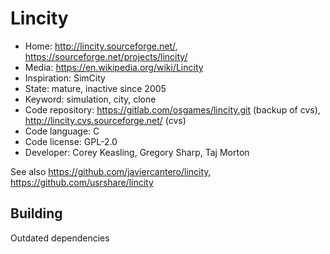# Lincity

- Home: http://lincity.sourceforge.net/, https://sourceforge.net/projects/lincity/
- Media: https://en.wikipedia.org/wiki/Lincity
- Inspiration: SimCity
- State: mature, inactive since 2005
- Keyword: simulation, city, clone
- Code repository: https://gitlab.com/osgames/lincity.git (backup of cvs), http://lincity.cvs.sourceforge.net/ (cvs)
- Code language: C
- Code license: GPL-2.0
- Developer: Corey Keasling, Gregory Sharp, Taj Morton

See also https://github.com/javiercantero/lincity, https://github.com/usrshare/lincity

## Building

Outdated dependencies

